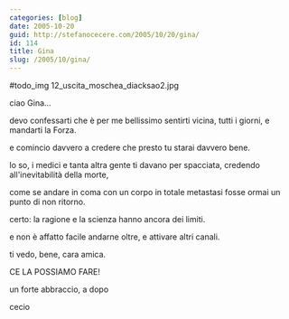 ```yaml
---
categories: [blog]
date: 2005-10-20
guid: http://stefanocecere.com/2005/10/20/gina/
id: 114
title: Gina
slug: /2005/10/gina/
---
```


#todo_img 12_uscita_moschea_diacksao2.jpg

ciao Gina…
  
devo confessarti che è per me bellissimo sentirti vicina, tutti i giorni, e mandarti la Forza.
  
e comincio davvero a credere che presto tu starai davvero bene.
  
lo so, i medici e tanta altra gente ti davano per spacciata, credendo all'inevitabilità della morte,
  
come se andare in coma con un corpo in totale metastasi fosse ormai un punto di non ritorno.

certo: la ragione e la scienza hanno ancora dei limiti.
  
e non è affatto facile andarne oltre, e attivare altri canali.

ti vedo, bene, cara amica.
  
CE LA POSSIAMO FARE!

un forte abbraccio, a dopo
  
cecio